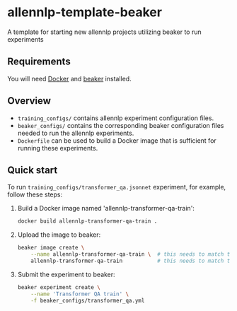 # allennlp-template-beaker

A template for starting new allennlp projects utilizing beaker to run experiments

## Requirements

You will need [Docker](https://docs.docker.com/get-docker/) and [beaker](https://github.com/allenai/beaker/#installation) installed.

## Overview

- `training_configs/` contains allennlp experiment configuration files.
- `beaker_configs/` contains the corresponding beaker configuration files needed to run the allennlp experiments.
- `Dockerfile` can be used to build a Docker image that is sufficient for running these experiments.

## Quick start

To run `training_configs/transformer_qa.jsonnet` experiment, for example, follow these steps:

1. Build a Docker image named 'allennlp-transformer-qa-train':

    ```bash
    docker build allennlp-transformer-qa-train .
    ```

2. Upload the image to beaker:

    ```bash
    beaker image create \
        --name allennlp-transformer-qa-train \  # this needs to match the image name in the beaker config
        allennlp-transformer-qa-train           # this needs to match the name of the image you just built
    ```

3. Submit the experiment to beaker:

    ```bash
    beaker experiment create \
        --name 'Transformer QA train' \
        -f beaker_configs/transformer_qa.yml
    ```
